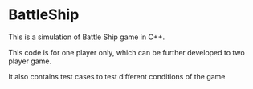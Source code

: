 # BattleShip

This is a simulation of Battle Ship game in C++.

This code is for one player only, which can be further developed to two player game.

It also contains test cases to test different conditions of the game

